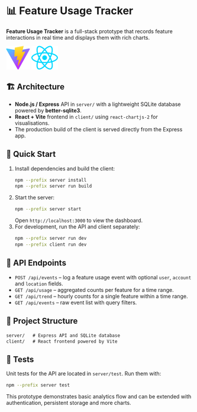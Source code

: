 # 📊 Feature Usage Tracker

**Feature Usage Tracker** is a full-stack prototype that records feature interactions in real time and displays them with rich charts.

![Vite Logo](client/public/vite.svg)
![React Logo](client/src/assets/react.svg)

## 🏗 Architecture
- **Node.js / Express** API in `server/` with a lightweight SQLite database powered by **better-sqlite3**.
- **React + Vite** frontend in `client/` using `react-chartjs-2` for visualisations.
- The production build of the client is served directly from the Express app.

## 🚀 Quick Start
1. Install dependencies and build the client:
   ```bash
   npm --prefix server install
   npm --prefix server run build
   ```
2. Start the server:
   ```bash
   npm --prefix server start
   ```
   Open `http://localhost:3000` to view the dashboard.
3. For development, run the API and client separately:
   ```bash
   npm --prefix server run dev
   npm --prefix client run dev
   ```

## 📡 API Endpoints
- `POST /api/events` – log a feature usage event with optional `user`, `account` and `location` fields.
- `GET /api/usage` – aggregated counts per feature for a time range.
- `GET /api/trend` – hourly counts for a single feature within a time range.
- `GET /api/events` – raw event list with query filters.

## 📂 Project Structure
```
server/   # Express API and SQLite database
client/   # React frontend powered by Vite
```

## 🧪 Tests
Unit tests for the API are located in `server/test`. Run them with:
```bash
npm --prefix server test
```

This prototype demonstrates basic analytics flow and can be extended with authentication, persistent storage and more charts.
